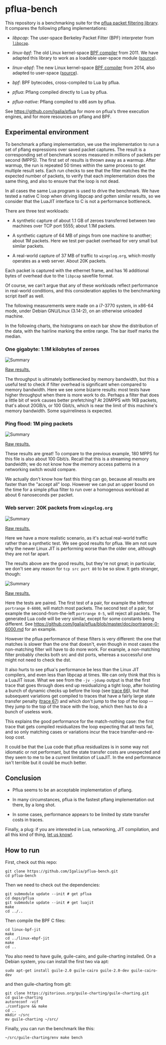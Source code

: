 # pflua-bench

This repository is a benchmarking suite for the [pflua packet filtering
library](https://github.com/Igalia/pflua).  It compares the following
pflang implementations:

* _libpcap_: The user-space Berkeley Packet Filter (BPF) interpreter
  from [`libpcap`](https://github.com/the-tcpdump-group/libpcap).

* _linux-bpf_: The old Linux kernel-space [BPF
   compiler](http://lwn.net/Articles/437981/) from 2011.  We have
   adapted this library to work as a loadable user-space module
   ([source](https://github.com/Igalia/pflua-bench/tree/master/linux-bpf-jit)).

* _linux-ebpf_: The new Linux kernel-space [BPF
   compiler](http://lwn.net/Articles/599755/) from 2014, also adapted to
   user-space
   ([source](https://github.com/Igalia/pflua-bench/tree/master/linux-ebpf-jit)).

* _bpf_: BPF bytecodes, cross-compiled to Lua by pflua.

* _pflua_: Pflang compiled directly to Lua by pflua.

* _pflua-native_: Pflang compiled to x86 asm by pflua.

See https://github.com/Igalia/pflua for more on pflua's three execution
engines, and for more resources on pflang and BPF.

## Experimental environment

To benchmark a pflang implementation, we use the implementation to run a
set of pflang expressions over saved packet captures.  The result is a
corresponding set of benchmark scores measured in millions of packets
per second (MPPS).  The first set of results is thrown away as a warmup.
After warmup, the run is repeated 50 times within the same process to
get multiple result sets.  Each run checks to see that the filter
matches the the expected number of packets, to verify that each
implementation does the same thing, and also to ensure that the loop is
not dead.

In all cases the same Lua program is used to drive the benchmark.  We
have tested a native C loop when driving libpcap and gotten similar
results, so we consider that the LuaJIT interface to C is not a
performance bottleneck.

There are three test workloads:

* A synthetic capture of about 1.1 GB of zeroes transferred between two
  machines over TCP port 5555; about 1.1M packets.

* A synthetic capture of 64 MB of pings from one machine to another;
  about 1M packets.  Here we test per-packet overhead for very small but
  similar packets.

* A real-world capture of 37 MB of traffic to `wingolog.org`, which
  mostly operates as a web server.  About 20K packets.

Each packet is captured with the ethernet frame, and has 16 additional
bytes of overhead due to the `libpcap` savefile format.

Of course, we can't argue that any of these workloads reflect
performance in real-world conditions, and this consideration applies to
the benchmarking script itself as well.

The following measurements were made on a i7-3770 system, in x86-64
mode, under Debian GNU/Linux (3.14-2), on an otherwise unloaded machine.

In the following charts, the histograms on each bar show the
distribution of the data, with the hairline marking the entire range.
The bar itself marks the median.

### One gigabyte: 1.1M kilobytes of zeroes

![Summary](https://raw.githubusercontent.com/Igalia/pflua-bench/master/results/1gb-1kb-tcp-port-5555/1gb-1kb-tcp-port-5555.png)

[Raw results.](https://github.com/Igalia/pflua-bench/tree/master/results/1gb-1kb-tcp-port-5555)

The throughput is ultimately bottlenecked by memory bandwidth, but this
a useful test to check if filter overhead is significant when compared
to memory bandwidth.  Here we see some bizarre results: most tests have
higher throughput when there is more work to do.  Perhaps a filter that
does a little bit of work causes better prefetching?  At 20MPPS with 1KB
packets, that's about 20GB/s, or 100 Gbit/s, which is near the limit of
this machine's memory bandwidth.  Some squirreliness is expected.

### Ping flood: 1M ping packets

![Summary](https://raw.githubusercontent.com/Igalia/pflua-bench/master/results/ping-flood/ping-flood.png)

[Raw results.](https://github.com/Igalia/pflua-bench/tree/master/results/ping-flood)

These results are great!  To compare to the previous example, 180 MPPS
for this file is also about 100 Gbit/s.  Recall that this is a streaming
memory bandwidth; we do not know how the memory access patterns in a
networking switch would compare.

We actually don't know how fast this thing can go, because all results
are faster than the "accept all" loop.  However we can put an upper
bound on the time for a simple pflua filter to run over a homogenous
workload at about 6 nanoseconds per packet.

### Web server: 20K packets from `wingolog.org`

![Summary](https://raw.githubusercontent.com/Igalia/pflua-bench/master/results/wingolog.org-1/wingolog.org-1.png)

[Raw results.](https://github.com/Igalia/pflua-bench/tree/master/results/wingolog.org-1)

Here we have a more realistic scenario, as it's actual real-world
traffic rather than a synthetic test.  We see good results for pflua.
We am not sure why the newer Linux JIT is performing worse than the
older one, although they are not far apart.

The results above are the good results, but they're not great; in
particular, we don't see any reason for `tcp src port 80` to be so slow.
It gets stranger, though:

![Summary](https://raw.githubusercontent.com/Igalia/pflua-bench/master/results/wingolog.org-2/wingolog.org-2.png)

[Raw results.](https://github.com/Igalia/pflua-bench/tree/master/results/wingolog.org-2)

Here the tests are paired.  The first test of a pair, for example the
leftmost `portrange 0-6000`, will match most packets.  The second test
of a pair, for example the second-from-the-left `portrange 0-5`, will
reject all packets.  The generated Lua code will be very similar, except
for some constants being different.  See
https://github.com/Igalia/pflua/blob/master/doc/portrange-0-6000.md for
an example.

However the pflua performance of these filters is very different: the
one that matches is slower than the one that doesn't, even though in
most cases the non-matching filter will have to do more work.  For
example, a non-matching filter probably checks both src and dst ports,
whereas a successful one might not need to check the dst.

It also hurts to see pflua's performance be less than the Linux JIT
compilers, and even less than libpcap at times.  We can only think that
this is a LuaJIT issue.  What we see from the `-jv -jdump` output is that
the first trace that goes through does end up residualizing a tight
loop, after hoisting a bunch of dynamic checks up before the loop (see
[trace
66](https://github.com/Igalia/pflua-bench/blob/master/results/wingolog.org-2/trace.md#66-inner-loop)),
but that subsequent variations get compiled to traces that have a fairly
large state transfer penalty ([trace
67](https://github.com/Igalia/pflua-bench/blob/master/results/wingolog.org-2/trace.md#67-second-port-test))
and which don't jump to the top of the loop -- they jump to the top of
the trace with the loop, which then has to do a bunch of useless work.

This explains the good performance for the match-nothing case: the first
trace that gets compiled residualizes the loop expecting that all tests
fail, and so only matching cases or variations incur the trace
transfer-and-re-loop cost.

It could be that the Lua code that pflua residualizes is in some way not
idiomatic or not performant, but the state transfer costs are unexpected
and they seem to me to be a current limitation of LuaJIT.  In the end
performance isn't terrible but it could be much better.

## Conclusion

* Pflua seems to be an acceptable implementation of pflang.

* In many circumstances, pflua is the fastest pflang implementation out
  there, by a long shot.

* In some cases, performance appears to be limited by state transfer
  costs in traces.

Finally, a plug: if you are interested in Lua, networking, JIT
compilation, and all this kind of thing, [let us
know!](https://github.com/Igalia/pflua#authors).

## How to run

First, check out this repo:

```
git clone https://github.com/Igalia/pflua-bench.git
cd pflua-bench
```

Then we need to check out the dependencies:

```
git submodule update --init # get pflua
cd deps/pflua
git submodule update --init # get luajit
make
cd ../..
```

Then compile the BPF C files:

```
cd linux-bpf-jit
make
cd ../linux-ebpf-jit
make
cd ..
```

You also need to have guile, guile-cairo, and guile-charting installed.
On a Debian system, you can install the first two via apt:

```
sudo apt-get install guile-2.0 guile-cairo guile-2.0-dev guile-cairo-dev
```

and then guile-charting from git:

```
git clone https://gitorious.org/guile-charting/guile-charting.git
cd guile-charting
autoreconf -vif
./configure && make
cd ..
mkdir ~/src
mv guile-charting ~/src/
```

Finally, you can run the benchmark like this:

```
~/src/guile-charting/env make bench
```
